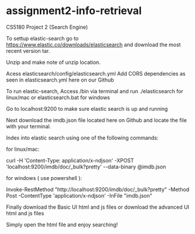 # assignment2-info-retrieval
CS5180 Project 2 (Search Engine)


To settup elastic-search go to https://www.elastic.co/downloads/elasticsearch and download the most recent version tar.

Unzip and make note of unzip location.

Acess elasticsearch/config/elasticsearch.yml 
          Add CORS dependencies as seen in elasticsearch.yml here on our Github
          
To run elastic-search, Access /bin via terminal and run 
                              ./elasticsearch for linux/mac 
                                            or 
                              elasticsearch.bat for windows

Go to localhost:9200 to make sure elastic search is up and running

Next download the imdb.json file located here on Github and locate the file with your terminal.

Index into elastic search using one of the following commands: 

for linux/mac:

curl -H 'Content-Type: application/x-ndjson' -XPOST 'localhost:9200/imdb/doc/_bulk?pretty' --data-binary @imdb.json

for windows ( use powershell ): 

Invoke-RestMethod "http://localhost:9200/imdb/doc/_bulk?pretty" -Method Post -ContentType 'application/x-ndjson' -InFile "imdb.json"

Finally download the Basic UI html and js files 
              or
        download the advanced UI html and js files
        
Simply open the html file and enjoy searching!
